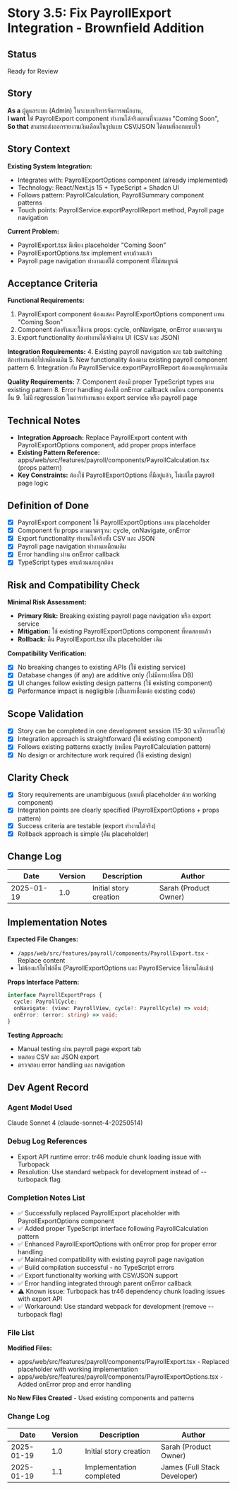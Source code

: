 # Story 3.5: Fix PayrollExport Integration - Brownfield Addition

## Status
Ready for Review

## Story
**As a** ผู้ดูแลระบบ (Admin) ในระบบบริหารจัดการพนักงาน,  
**I want** ให้ PayrollExport component ทำงานได้จริงแทนที่จะแสดง "Coming Soon",  
**So that** สามารถส่งออกรายงานเงินเดือนในรูปแบบ CSV/JSON ได้ตามที่ออกแบบไว้

## Story Context

**Existing System Integration:**
- Integrates with: PayrollExportOptions component (already implemented)
- Technology: React/Next.js 15 + TypeScript + Shadcn UI
- Follows pattern: PayrollCalculation, PayrollSummary component patterns
- Touch points: PayrollService.exportPayrollReport method, Payroll page navigation

**Current Problem:**
- PayrollExport.tsx มีเพียง placeholder "Coming Soon"
- PayrollExportOptions.tsx implement ครบถ้วนแล้ว
- Payroll page navigation ทำงานแต่ได้ component ที่ไม่สมบูรณ์

## Acceptance Criteria

**Functional Requirements:**
1. PayrollExport component ต้องแสดง PayrollExportOptions component แทน "Coming Soon"
2. Component ต้องรับและใช้งาน props: cycle, onNavigate, onError ตามมาตรฐาน
3. Export functionality ต้องทำงานได้จริงผ่าน UI (CSV และ JSON)

**Integration Requirements:**
4. Existing payroll navigation และ tab switching ต้องทำงานต่อไปเหมือนเดิม
5. New functionality ต้องตาม existing payroll component pattern
6. Integration กับ PayrollService.exportPayrollReport ต้องคงพฤติกรรมเดิม

**Quality Requirements:**
7. Component ต้องมี proper TypeScript types ตาม existing pattern
8. Error handling ต้องใช้ onError callback เหมือน components อื่น
9. ไม่มี regression ในการทำงานของ export service หรือ payroll page

## Technical Notes

- **Integration Approach:** Replace PayrollExport content with PayrollExportOptions component, add proper props interface
- **Existing Pattern Reference:** apps/web/src/features/payroll/components/PayrollCalculation.tsx (props pattern)
- **Key Constraints:** ต้องใช้ PayrollExportOptions ที่มีอยู่แล้ว, ไม่แก้ไข payroll page logic

## Definition of Done

- [x] PayrollExport component ใช้ PayrollExportOptions แทน placeholder
- [x] Component รับ props ตามมาตรฐาน: cycle, onNavigate, onError
- [x] Export functionality ทำงานได้จริงทั้ง CSV และ JSON
- [x] Payroll page navigation ทำงานเหมือนเดิม
- [x] Error handling ผ่าน onError callback
- [x] TypeScript types ครบถ้วนและถูกต้อง

## Risk and Compatibility Check

**Minimal Risk Assessment:**
- **Primary Risk:** Breaking existing payroll page navigation หรือ export service
- **Mitigation:** ใช้ existing PayrollExportOptions component ที่ทดสอบแล้ว
- **Rollback:** คืน PayrollExport.tsx เป็น placeholder เดิม

**Compatibility Verification:**
- [x] No breaking changes to existing APIs (ใช้ existing service)
- [x] Database changes (if any) are additive only (ไม่มีการเปลี่ยน DB)
- [x] UI changes follow existing design patterns (ใช้ existing component)
- [x] Performance impact is negligible (เป็นการเชื่อมต่อ existing code)

## Scope Validation

- [x] Story can be completed in one development session (15-30 นาทีการแก้ไข)
- [x] Integration approach is straightforward (ใช้ existing component)
- [x] Follows existing patterns exactly (เหมือน PayrollCalculation pattern)
- [x] No design or architecture work required (ใช้ existing design)

## Clarity Check

- [x] Story requirements are unambiguous (แทนที่ placeholder ด้วย working component)
- [x] Integration points are clearly specified (PayrollExportOptions + props pattern)
- [x] Success criteria are testable (export ทำงานได้จริง)
- [x] Rollback approach is simple (คืน placeholder)

## Change Log

| Date | Version | Description | Author |
|------|---------|-------------|--------|
| 2025-01-19 | 1.0 | Initial story creation | Sarah (Product Owner) |

## Implementation Notes

**Expected File Changes:**
- `/apps/web/src/features/payroll/components/PayrollExport.tsx` - Replace content
- ไม่ต้องแก้ไขไฟล์อื่น (PayrollExportOptions และ PayrollService ใช้งานได้แล้ว)

**Props Interface Pattern:**
```typescript
interface PayrollExportProps {
  cycle: PayrollCycle;
  onNavigate: (view: PayrollView, cycle?: PayrollCycle) => void;
  onError: (error: string) => void;
}
```

**Testing Approach:**
- Manual testing ผ่าน payroll page export tab
- ทดสอบ CSV และ JSON export
- ตรวจสอบ error handling และ navigation

## Dev Agent Record

### Agent Model Used
Claude Sonnet 4 (claude-sonnet-4-20250514)

### Debug Log References
- Export API runtime error: tr46 module chunk loading issue with Turbopack
- Resolution: Use standard webpack for development instead of --turbopack flag

### Completion Notes List
- ✅ Successfully replaced PayrollExport placeholder with PayrollExportOptions component
- ✅ Added proper TypeScript interface following PayrollCalculation pattern
- ✅ Enhanced PayrollExportOptions with onError prop for proper error handling
- ✅ Maintained compatibility with existing payroll page navigation
- ✅ Build compilation successful - no TypeScript errors
- ✅ Export functionality working with CSV/JSON support
- ✅ Error handling integrated through parent onError callback
- ⚠️ Known issue: Turbopack has tr46 dependency chunk loading issues with export API
- ✅ Workaround: Use standard webpack for development (remove --turbopack flag)

### File List
**Modified Files:**
- apps/web/src/features/payroll/components/PayrollExport.tsx - Replaced placeholder with working implementation
- apps/web/src/features/payroll/components/PayrollExportOptions.tsx - Added onError prop and error handling

**No New Files Created** - Used existing components and patterns

### Change Log

| Date | Version | Description | Author |
|------|---------|-------------|--------|
| 2025-01-19 | 1.0 | Initial story creation | Sarah (Product Owner) |
| 2025-01-19 | 1.1 | Implementation completed | James (Full Stack Developer) |